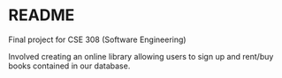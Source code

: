 # README #

Final project for CSE 308 (Software Engineering)

Involved creating an online library allowing users to sign up and rent/buy books contained in our database.